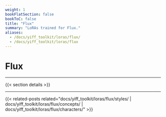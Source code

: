 ```yaml
---
weight: 1
bookFlatSection: false
bookToC: false
title: "Flux"
summary: "LoRAs trained for Flux."
aliases:
  - /docs/yiff_toolkit/loras/flux/
  - /docs/yiff_toolkit/loras/flux
---
```


<!--markdownlint-disable MD025 -->

# Flux

---

{{< section details >}}

---

{{< related-posts related="docs/yiff_toolkit/loras/flux/styles/ | docs/yiff_toolkit/loras/flux/concepts/ | docs/yiff_toolkit/loras/flux/characters/" >}}

